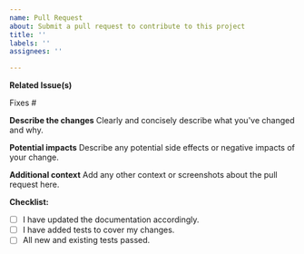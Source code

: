 ```yaml
---
name: Pull Request
about: Submit a pull request to contribute to this project
title: ''
labels: ''
assignees: ''

---
```


**Related Issue(s)**

Fixes #

**Describe the changes**
Clearly and concisely describe what you've changed and why.

**Potential impacts**
Describe any potential side effects or negative impacts of your change.

**Additional context**
Add any other context or screenshots about the pull request here.

**Checklist:**

- [ ] I have updated the documentation accordingly.
- [ ] I have added tests to cover my changes.
- [ ] All new and existing tests passed.
